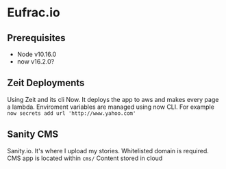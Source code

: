 # Eufrac.io
## Prerequisites
- Node v10.16.0
- now v16.2.0?


## Zeit Deployments
Using Zeit and its cli Now. It deploys the app to aws and makes every page a lambda.
Enviroment variables are managed using now CLI. For example `now secrets add url 'http://www.yahoo.com'`

## Sanity CMS
Sanity.io. It's where I upload my stories. Whitelisted domain is required.
CMS app is located within `cms/`
Content stored in cloud
